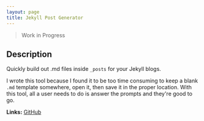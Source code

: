```yaml
---
layout: page
title: Jekyll Post Generator
---
```


> Work in Progress

## Description

Quickly build out .md files inside `_posts` for your Jekyll blogs.

I wrote this tool because I found it to be too time consuming to keep a blank `.md` template somewhere, open it, then save it in the proper location. With this tool, all a user needs to do is answer the prompts and they're good to go.

**Links:** [GitHub](https://github.com/jelyman2/jekyll-post-generator)
